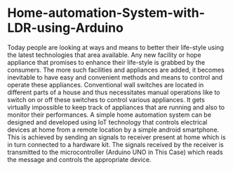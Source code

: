 # Home-automation-System-with-LDR-using-Arduino
Today people are looking at ways and means to better their life-style using the latest technologies that area available. Any new facility or hope appliance that promises to enhance their life-style is grabbed by the consumers. The more such facilities and appliances are added, it becomes inevitable to have easy and convenient methods and means to control and operate these appliances. Conventional wall switches are located in different parts of a house and thus necessitates manual operations like to switch on or off these switches to control various appliances. It gets virtually impossible to keep track of appliances that are running and also to monitor their performances.  A simple home automation system can be designed and developed using IoT technology that controls electrical devices at home from a remote location by a simple android smartphone. This is achieved by sending an signals to receiver present at home which is in turn connected to a hardware kit. The signals received by the receiver is transmitted to the microcontroller (Arduino UNO in This Case) which reads the message and controls the appropriate device.
